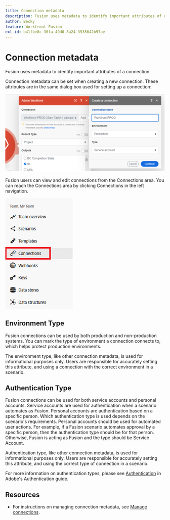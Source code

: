 ```yaml
---
title: Connection metadata
description: Fusion uses metadata to identify important attributes of a connection.
author: Becky
feature: Workfront Fusion
exl-id: b41fbe8c-30fa-49d0-8a24-3535642b97ae
---
```

# Connection metadata

Fusion uses metadata to identify important attributes of a connection.  

Connection metadata can be set when creating a new connection. These attributes are in the same dialog box used for setting up a connection: 

![Connection metadata](assets/connection-metadata-setup.png)

Fusion users can view and edit connections from the Connections area. You can reach the Connections area by clicking Connections in the left navigation. 

![Connections area in left navigation](assets/connections-in-left-nav.png)

<!--![Connection metadata in Connections area](assets/connections-area-metadata.png)-->

## Environment Type 

Fusion connections can be used by both production and non-production systems. You can mark the type of environment a connection connects to, which helps protect production environments. 

The environment type, like other connection metadata, is used for informational purposes only. Users are responsible for accurately setting this attribute, and using a connection with the correct environment in a scenario. 

## Authentication Type 

Fusion connections can be used for both service accounts and personal accounts. Service accounts are used for authentication when a scenario automates as Fusion. Personal accounts are authentication based on a specific person. Which authentication type is used depends on the scenario's requirements. Personal accounts should be used for automated user actions. For example, if a Fusion scenario automates approval by a specific person, then the authentication type should be for that person. Otherwise, Fusion is acting as Fusion and the type should be Service Account.

Authentication type, like other connection metadata, is used for informational purposes only. Users are responsible for accurately setting this attribute, and using the correct type of connection in a scenario.

For more information on authentication types, please see [Authentication](https://developer.adobe.com/developer-console/docs/guides/authentication/) in Adobe's Authentication guide.

## Resources

* For instructions on managing connection metadata, see [Manage connections](/help/workfront-fusion/create-scenarios/connect-to-apps/manage-connections.md).
